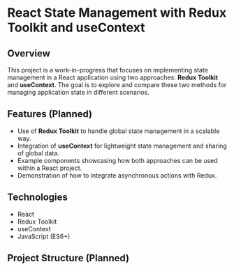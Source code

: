 # React State Management with Redux Toolkit and useContext

## Overview
This project is a work-in-progress that focuses on implementing state management in a React application using two approaches: **Redux Toolkit** and **useContext**. The goal is to explore and compare these two methods for managing application state in different scenarios.

## Features (Planned)
- Use of **Redux Toolkit** to handle global state management in a scalable way.
- Integration of **useContext** for lightweight state management and sharing of global data.
- Example components showcasing how both approaches can be used within a React project.
- Demonstration of how to integrate asynchronous actions with Redux.

## Technologies
- React
- Redux Toolkit
- useContext
- JavaScript (ES6+)

## Project Structure (Planned)
